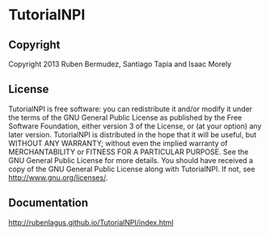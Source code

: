 TutorialNPI
===========

Copyright
---------

Copyright 2013 Ruben Bermudez, Santiago Tapia and Isaac Morely


License
-------

TutorialNPI is free software: you can redistribute it and/or modify it under the terms of the GNU General Public License as published by the Free Software Foundation, either version 3 of the License, or (at your option) any later version. TutorialNPI is distributed in the hope that it will be useful, but WITHOUT ANY WARRANTY; without even the implied warranty of MERCHANTABILITY or FITNESS FOR A PARTICULAR PURPOSE.  See the GNU General Public License for more details. You should have received a copy of the GNU General Public License along with TutorialNPI.  If not, see <http://www.gnu.org/licenses/>.


Documentation
-------------

http://rubenlagus.github.io/TutorialNPI/index.html
